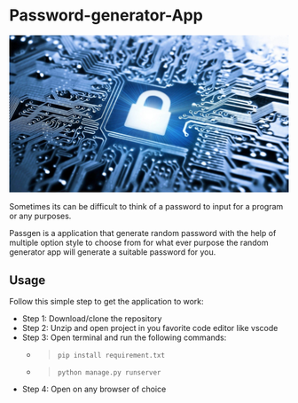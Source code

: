 # Password-generator-App

![logo](logo.jpg)

Sometimes its can be difficult to think of a password to input for a program or any purposes. 

Passgen is a application that generate random password with the help of multiple option style to choose from for what ever purpose the random generator app will generate a suitable password for you.

## Usage 
Follow this simple step to get the application to work:

- Step 1: Download/clone the repository 
- Step 2: Unzip and open project in you favorite code editor like vscode
- Step 3: Open terminal and run the following commands:
  - > `pip install requirement.txt`
  - > `python manage.py runserver`
- Step 4: Open on any browser of choice
